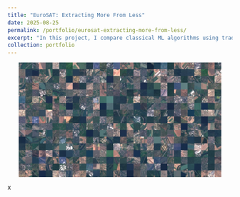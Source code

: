 ```yaml
---
title: "EuroSAT: Extracting More From Less"
date: 2025-08-25
permalink: /portfolio/eurosat-extracting-more-from-less/
excerpt: "In this project, I compare classical ML algorithms using traditional feature engineering techniques with state-of-the-art deep learning models (CNNs) to classify images in the EuroSAT dataset. Using only RGB bands, I evaluate how much information can be extracted with interpretable features versus relying on end-to-end deep learning.<br/><a href='/portfolio/eurosat-extracting-more-from-less/'><img src='/images/portfolio/eurosat/eurosat_collage.jpeg' width='500px' style='display: block; margin: auto; margin-top:10px;'></a>"
collection: portfolio
---
```


<img src='/images/portfolio/eurosat/eurosat_collage.jpeg' width='90%' style='display: block; margin: auto;'>

x
